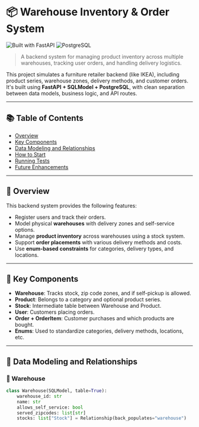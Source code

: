 # 📦 Warehouse Inventory & Order System

![Built with FastAPI](https://img.shields.io/badge/Built%20with-FastAPI-green?style=flat-square)
![PostgreSQL](https://img.shields.io/badge/Database-PostgreSQL-blue?style=flat-square)

> A backend system for managing product inventory across multiple warehouses, tracking user orders, and handling delivery logistics.

This project simulates a furniture retailer backend (like IKEA), including product series, warehouse zones, delivery methods, and customer orders. It's built using **FastAPI + SQLModel + PostgreSQL**, with clean separation between data models, business logic, and API routes.

---

## 📚 Table of Contents

- [Overview](#overview)
- [Key Components](#key-components)
- [Data Modeling and Relationships](#data-modeling-and-relationships)
- [How to Start](#how-to-start)
- [Running Tests](#running-tests)
- [Future Enhancements](#future-enhancements)

---

## 🚀 Overview

This backend system provides the following features:

- Register users and track their orders.
- Model physical **warehouses** with delivery zones and self-service options.
- Manage **product inventory** across warehouses using a stock system.
- Support **order placements** with various delivery methods and costs.
- Use **enum-based constraints** for categories, delivery types, and locations.

---

## 🧱 Key Components

- **Warehouse**: Tracks stock, zip code zones, and if self-pickup is allowed.
- **Product**: Belongs to a category and optional product series.
- **Stock**: Intermediate table between Warehouse and Product.
- **User**: Customers placing orders.
- **Order + OrderItem**: Customer purchases and which products are bought.
- **Enums**: Used to standardize categories, delivery methods, locations, etc.

---

## 🔗 Data Modeling and Relationships

### 🏢 Warehouse

```python
class Warehouse(SQLModel, table=True):
    warehouse_id: str
    name: str
    allows_self_service: bool
    served_zipcodes: list[str]
    stocks: list["Stock"] = Relationship(back_populates="warehouse")
```
